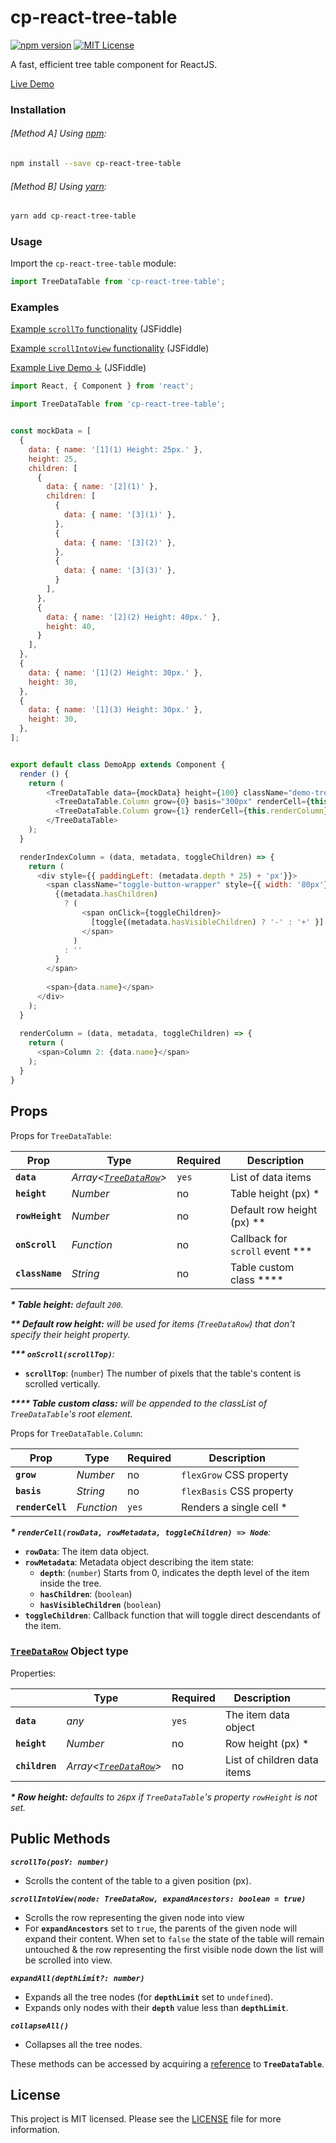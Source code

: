 # cp-react-tree-table
[![npm version](https://badge.fury.io/js/cp-react-tree-table.svg)](https://badge.fury.io/js/cp-react-tree-table)
[![MIT License](https://img.shields.io/badge/license-MIT-blue.svg?style=flat)](https://github.com/constantin-p/cp-react-tree-table/raw/master/LICENSE)

A fast, efficient tree table component for ReactJS.

[Live Demo](https://constantin-p.github.io/cp-react-tree-table)


### Installation

###### [Method A] Using [npm](https://www.npmjs.com):

```sh
npm install --save cp-react-tree-table
```

###### [Method B] Using [yarn](https://yarnpkg.com):

```sh
yarn add cp-react-tree-table
```


### Usage

Import the `cp-react-tree-table` module:

```javascript
import TreeDataTable from 'cp-react-tree-table';
```


### Examples

[Example `scrollTo` functionality](http://jsfiddle.net/constantin_p/6fhxgvL9/) (JSFiddle)

[Example `scrollIntoView` functionality](https://jsfiddle.net/constantin_p/fvuswrbm/) (JSFiddle)

[Example Live Demo ↓](https://jsfiddle.net/constantin_p/wzjgspe9/) (JSFiddle)

```javascript
import React, { Component } from 'react';

import TreeDataTable from 'cp-react-tree-table';


const mockData = [
  {
    data: { name: '[1](1) Height: 25px.' },
    height: 25,
    children: [
      {
        data: { name: '[2](1)' },
        children: [
          {
            data: { name: '[3](1)' },
          },
          {
            data: { name: '[3](2)' },
          },
          {
            data: { name: '[3](3)' },
          }
        ],
      },
      {
        data: { name: '[2](2) Height: 40px.' },
        height: 40,
      }
    ],
  },
  {
    data: { name: '[1](2) Height: 30px.' },
    height: 30,
  },
  {
    data: { name: '[1](3) Height: 30px.' },
    height: 30,
  },
];


export default class DemoApp extends Component {
  render () {
    return (
        <TreeDataTable data={mockData} height={100} className="demo-tree-table">
          <TreeDataTable.Column grow={0} basis="300px" renderCell={this.renderIndexColumn} />
          <TreeDataTable.Column grow={1} renderCell={this.renderColumn} />
        </TreeDataTable>
    );
  }

  renderIndexColumn = (data, metadata, toggleChildren) => {
    return (
      <div style={{ paddingLeft: (metadata.depth * 25) + 'px'}}>
        <span className="toggle-button-wrapper" style={{ width: '80px'}}>
          {(metadata.hasChildren)
            ? (
                <span onClick={toggleChildren}>
                  [toggle{(metadata.hasVisibleChildren) ? '-' : '+' }]
                </span>
              )
            : ''
          }
        </span>
        
        <span>{data.name}</span>
      </div>
    );
  }
  
  renderColumn = (data, metadata, toggleChildren) => {
    return (
      <span>Column 2: {data.name}</span>
    );
  }
}
```


## Props
Props for `TreeDataTable`:

| Prop                | Type       | Required | Description              |
|---------------------|------------|----------|------------------------  | 
| **`data`**          | _Array<[`TreeDataRow`](https://github.com/constantin-p/cp-react-tree-table#treedatarow-object-type)>_    | `yes`    | List of data items       | 
| **`height`**        | _Number_   | no       | Table height (px) \*               |
| **`rowHeight`**     | _Number_   | no       | Default row height (px) \*\*       |
| **`onScroll`**      | _Function_ | no       | Callback for `scroll` event \*\*\* |
| **`className`**     | _String_   | no       | Table custom class \*\*\*\*        |


_**\* Table height:** default `200`._

_**\*\* Default row height:** will be used for items (`TreeDataRow`) that don't specify their height property._

_**\*\*\* `onScroll(scrollTop)`**:_

  * **`scrollTop`**: (`number`) The number of pixels that the table's content is scrolled vertically.

_**\*\*\*\* Table custom class:** will be appended to the classList of `TreeDataTable`'s root element._


Props for `TreeDataTable.Column`:

| Prop              | Type       | Required | Description              |
|-------------------|------------|----------|------------------------  | 
| **`grow`**        | _Number_   | no       | `flexGrow` CSS property  | 
| **`basis`**       | _String_   | no       | `flexBasis` CSS property |
| **`renderCell`**  | _Function_ | `yes`    | Renders a single cell \* |


_**\* `renderCell(rowData, rowMetadata, toggleChildren) => Node`**:_

  * **`rowData`**: The item data object.
  * **`rowMetadata`**: Metadata object describing the item state:
    * **`depth`**: (`number`) Starts from 0, indicates the depth level of the item inside the tree.
    * **`hasChildren`**: (`boolean`)
    * **`hasVisibleChildren`** (`boolean`)
  * **`toggleChildren`**: Callback function that will toggle direct descendants of the item.



### [`TreeDataRow`](https://github.com/constantin-p/cp-react-tree-table/blob/c41f609cd806d2b2b15acf45ab120148691d0519/src/model/row.js#L5) Object type
Properties:

|                   | Type       | Required | Description              |
|-------------------|------------|----------|------------------------  | 
| **`data`**        | _any_      | `yes`    | The item data object     | 
| **`height`**      | _Number_   | no       | Row height (px) \*       |
| **`children`**    | _Array<[`TreeDataRow`](https://github.com/constantin-p/cp-react-tree-table#treedatarow-object-type)>_   | no       | List of children data items |

_**\* Row height:** defaults to `26`px if `TreeDataTable`'s property `rowHeight` is not set._


## Public Methods

_**`scrollTo(posY: number)`**_
  - Scrolls the content of the table to a given position (px).

_**`scrollIntoView(node: TreeDataRow, expandAncestors: boolean = true)`**_
  - Scrolls the row representing the given node into view
  - For **`expandAncestors`** set to `true`, the parents of the given node will expand their content. When set to `false` the state of the table will remain untouched & the row representing the first visible node down the list will be scrolled into view.

_**`expandAll(depthLimit?: number)`**_
  - Expands all the tree nodes (for **`depthLimit`** set to `undefined`).
  - Expands only nodes with their **`depth`** value less than **`depthLimit`**.

_**`collapseAll()`**_
  - Collapses all the tree nodes.

These methods can be accessed by acquiring a [reference](https://reactjs.org/docs/refs-and-the-dom.html) to **`TreeDataTable`**.


## License

This project is MIT licensed.
Please see the [LICENSE](LICENSE) file for more information.
